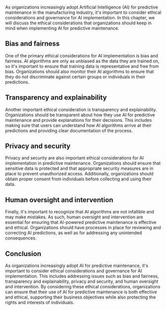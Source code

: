 
As organizations increasingly adopt Artificial Intelligence (AI) for predictive maintenance in the manufacturing industry, it's important to consider ethical considerations and governance for AI implementation. In this chapter, we will discuss the ethical considerations that organizations should keep in mind when implementing AI for predictive maintenance.

Bias and fairness
-----------------

One of the primary ethical considerations for AI implementation is bias and fairness. AI algorithms are only as unbiased as the data they are trained on, so it's important to ensure that training data is representative and free from bias. Organizations should also monitor their AI algorithms to ensure that they do not discriminate against certain groups or individuals in their predictions.

Transparency and explainability
-------------------------------

Another important ethical consideration is transparency and explainability. Organizations should be transparent about how they use AI for predictive maintenance and provide explanations for their decisions. This includes making sure that users can understand how AI algorithms arrive at their predictions and providing clear documentation of the process.

Privacy and security
--------------------

Privacy and security are also important ethical considerations for AI implementation in predictive maintenance. Organizations should ensure that sensitive data is protected and that appropriate security measures are in place to prevent unauthorized access. Additionally, organizations should obtain proper consent from individuals before collecting and using their data.

Human oversight and intervention
--------------------------------

Finally, it's important to recognize that AI algorithms are not infallible and may make mistakes. As such, human oversight and intervention are essential for ensuring that AI-powered predictive maintenance is effective and ethical. Organizations should have processes in place for reviewing and correcting AI predictions, as well as for addressing any unintended consequences.

Conclusion
----------

As organizations increasingly adopt AI for predictive maintenance, it's important to consider ethical considerations and governance for AI implementation. This includes addressing issues such as bias and fairness, transparency and explainability, privacy and security, and human oversight and intervention. By considering these ethical considerations, organizations can ensure that their use of AI for predictive maintenance is both effective and ethical, supporting their business objectives while also protecting the rights and interests of individuals.
